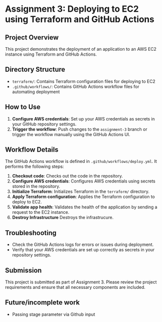 # Assignment 3: Deploying to EC2 using Terraform and GitHub Actions

## Project Overview
This project demonstrates the deployment of an application to an AWS EC2 instance using Terraform and GitHub Actions.

## Directory Structure
* `terraform/`: Contains Terraform configuration files for deploying to EC2
* `.github/workflows/`: Contains GitHub Actions workflow files for automating deployment

## How to Use
1. **Configure AWS credentials**: Set up your AWS credentials as secrets in your GitHub repository settings.
2. **Trigger the workflow**: Push changes to the `assignment-3` branch or trigger the workflow manually using the GitHub Actions UI.

## Workflow Details
The GitHub Actions workflow is defined in `.github/workflows/deploy.yml`. It performs the following steps:

1. **Checkout code**: Checks out the code in the repository.
2. **Configure AWS credentials**: Configures AWS credentials using secrets stored in the repository.
3. **Initialize Terraform**: Initializes Terraform in the `terraform/` directory.
4. **Apply Terraform configuration**: Applies the Terraform configuration to deploy to EC2.
5. **Validate app health**: Validates the health of the application by sending a request to the EC2 instance.
6. **Destroy Infrastructure** Destroys the infrastrucure.

## Troubleshooting
* Check the GitHub Actions logs for errors or issues during deployment.
* Verify that your AWS credentials are set up correctly as secrets in your repository settings.

## Submission
This project is submitted as part of Assignment 3. Please review the project requirements and ensure that all necessary components are included.

## Future/incomplete work
* Passing stage parameter via Github input
